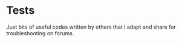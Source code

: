 # Tests

Just bits of useful codes written by others that I adapt and share for troubleshooting on forums.

